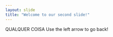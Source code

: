 ```yaml
---
layout: slide
title: "Welcome to our second slide!"
---
```

QUALQUER COISA
Use the left arrow to go back!
